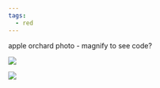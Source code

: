 ```yaml
---
tags:
  - red
---
```

apple orchard photo - magnify to see code?

![](https://i.imgur.com/e4UFDro.png)

![](https://i.imgur.com/ojQLqvd.jpeg)